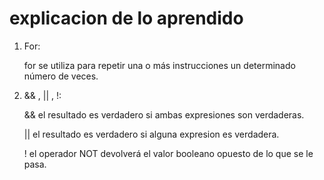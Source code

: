 # explicacion de lo aprendido

1. For:

   for se utiliza para repetir una o más instrucciones un determinado número de veces.

2. && , || , !:

   && el resultado es verdadero si ambas expresiones son verdaderas.

   || el resultado es verdadero si alguna expresion es verdadera.

   ! el operador NOT devolverá el valor booleano opuesto de lo que se le pasa.
